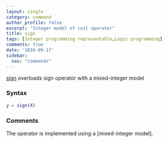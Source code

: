 ```yaml
---
layout: single
category: command
author_profile: false
excerpt: "Integer model of ceil operator"
title: sign
tags: [Integer programming representable,Logic programming]
comments: true
date: '2016-09-17'
sidebar:
  nav: "commands"
---
```


[sign](/command/sign) overloads sign operator with a mixed-integer model

### Syntax

````matlab
y = sign(X)
````

### Comments

The operator is implemented using a [mixed-integer model].
